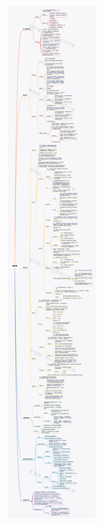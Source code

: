 <!--
 * @Description: 线性表
 * @Version: Beta1.0
 * @Author: 【B站&公众号】Rong姐姐好可爱
 * @Date: 2022-04-24 08:10:42
 * @LastEditors: 【B站&公众号】Rong姐姐好可爱
 * @LastEditTime: 2022-04-24 09:03:44
-->


![](./线性表_水印.png)